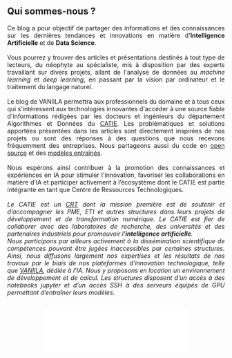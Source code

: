 ## Qui sommes-nous ?
<p style="text-align:justify;">
Ce blog a pour objectif de partager des informations et des connaissances sur les dernières tendances et innovations en matière d'<b>Intelligence Artificielle</b> et de <b>Data Science</b>.
<br><br>
Vous pourrez y trouver des articles et présentations destinés à tout type de lecteurs, du néophyte au spécialiste, mis à disposition par des experts travaillant sur divers projets, allant de l'analyse de données au <i>machine learning</i> et <i>deep learning</i>, en passant par la vision par ordinateur et le traitement du langage naturel.
<br><br>
Le blog de VANIILA permettra aux professionnels du domaine et à tous ceux qui s'intéressent aux technologies innovantes d'accéder à une source fiable d'informations rédigées par les docteurs et ingénieurs du département Algorithmes et Données du <a href="https://catie.fr">CATIE</a>. Les problématiques et solutions apportées présentées dans les articles sont directement inspirées de nos projets ou sont des réponses à des questions que nous recevons fréquemment des entreprises. Nous partageons aussi du code en <a href="https://github.com/catie-aq">open source</a> et des <a href="https://huggingface.co/CATIE-AQ">modèles entraînés</a>. 
<br><br>
Nous espérons ainsi contribuer à la promotion des connaissances et expériences en IA pour stimuler l'innovation, favoriser les collaborations en matière d’IA et participer activement à l’écosystème dont le CATIE est partie intégrante en tant que Centre de Ressources Technologiques. 
<br><br>
<i>Le CATIE est un <a href="https://esr-islabel.adc.education.fr/label-crt">CRT</a> dont la mission première est de soutenir et d’accompagner les PME, ETI et autres structures dans leurs projets de développement et de transformation numérique. Le CATIE est fier de collaborer avec des laboratoires de recherche, des universités et des partenaires industriels pour promouvoir l'<b>intelligence artificielle</b>.<br>
Nous participons par ailleurs activement à la dissémination scientifique de compétences pouvant être jugées inaccessibles par certaines structures. Ainsi, nous diffusons largement nos expertises et les résultats de nos travaux par le biais de nos plateformes d’innovation technologique, telle que <a href="https://www.vaniila.ai/">VANIILA</a>, dédiée à l’IA. Nous y proposons en location un environnement de développement et de calcul. Les structures disposent d’un accès à des notebooks jupyter et d’un accès SSH à des serveurs équipés de GPU permettant d’entraîner leurs modèles.</i>
<br><br>
</p>

<center>
<figure class="image">
  <img src="https://raw.githubusercontent.com/catie-aq/blog-vaniila/refs/heads/main/assets/images/logo_Europe_NA.png" height="100">
</figure>
</center>
